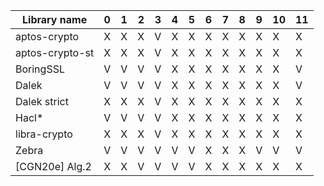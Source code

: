 | Library name  | 0 | 1 | 2 | 3 | 4 | 5 | 6 | 7 | 8 | 9 | 10| 11|
|---------------|---|---|---|---|---|---|---|---|---|---|---|---|
|aptos-crypto   | X | X | X | V | X | X | X | X | X | X | X | X |
|aptos-crypto-st| X | X | X | V | X | X | X | X | X | X | X | X |
|BoringSSL      | V | V | V | V | X | X | X | X | X | X | X | V |
|Dalek          | V | V | V | V | X | X | X | X | X | X | X | V |
|Dalek strict   | X | X | X | V | X | X | X | X | X | X | X | X |
|Hacl*          | V | V | V | V | X | X | X | X | X | X | X | X |
|libra-crypto   | X | X | X | V | X | X | X | X | X | X | X | X |
|Zebra          | V | V | V | V | V | V | X | X | X | V | V | V |
|[CGN20e] Alg.2 | X | X | V | V | V | V | X | X | X | X | X | X |
